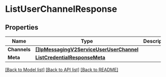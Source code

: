 # ListUserChannelResponse

## Properties

Name | Type | Description | Notes
------------ | ------------- | ------------- | -------------
**Channels** | [**[]IpMessagingV2ServiceUserUserChannel**](ip_messaging.v2.service.user.user_channel.md) |  |[optional] 
**Meta** | [**ListCredentialResponseMeta**](ListCredentialResponse_meta.md) |  |[optional] 

[[Back to Model list]](../README.md#documentation-for-models) [[Back to API list]](../README.md#documentation-for-api-endpoints) [[Back to README]](../README.md)


